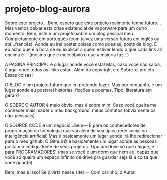 # projeto-blog-aurora

Sobre este projeto...
Bem, espero que este projeto realmente tenha futuro...
Mas vamos deixar esta crise existencial de vaporware para um outro momento.
Bem, este é um projeto sobre um blog pessoal meu. Completamente em português (com talvez uma versão futura em inglês ou até...francês). Aonde eu irei postar coisas como poesias, posts de blog.
E eu acho que é a hora de eu explicar a quem estiver lendo o que cada link ali encima é— (mesmo que é meio óbvio o que a maioria faz...)

A PÁGINA PRINCIPAL é o lugar aonde você está! Mas, caso você não saiba, é aqui onde todos os links estão. Além do copyright e o Sobre-o-projeto— Essas coisas!

O BLOG é um projeto futuro que eu pretendo fazer. Mas por enquanto, é um lugar aonde eu postarei histórias, ficções e poemas. Tipo, literatura em geral?!

O SOBRE O AUTOR é meio óbvio, mas é sobre mim! Caso você queira me conhecer mais, saber o meu background, meus contatos (obviamente os não-pessoais)

O SOURCE CODE é um negócio...bem— É para os conhecedores de programação ou tecnologia que vai além de sua típica rede social ou inteligência artificial! Mas é basicamente um lugar aonde irá lhe redirecionar para o meu github. O Github© é basicamente um lugar aonde as pessoas postam o código-fonte de seus projetos. Tipo um drive só que chique, e para PROGRAMADORES! (mas se você é um norm que nem eu, capaz que você só queira um espaço infinito de drive pra guardar seja lá a coisa que você guarde)


Bem, mas é isso! Se divirta nesse site! — Com carinho, o Autor
